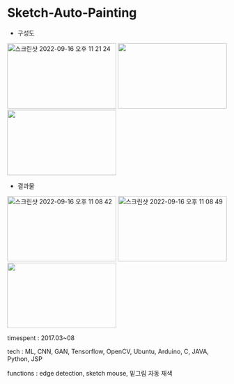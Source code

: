 # Sketch-Auto-Painting

- 구성도

<img width="250" height="150" alt="스크린샷 2022-09-16 오후 11 21 24" src="https://user-images.githubusercontent.com/26247241/190661566-8bc78f77-ce79-442d-af53-40018e96dfae.png"> <img width="250" height="150" src="https://user-images.githubusercontent.com/26247241/190661694-77ef580b-291f-4810-bc41-645b6a287b82.png">  <img width="250" height="150" src="https://user-images.githubusercontent.com/26247241/190661712-99c5f273-1081-4ec1-8517-dfa16f5d4806.png">

- 결과물

<img width="250" height="150" alt="스크린샷 2022-09-16 오후 11 08 42" src="https://user-images.githubusercontent.com/26247241/190662658-be43c174-5c4e-467b-a8cf-aed262cc91df.png"> <img width="250" height="150" alt="스크린샷 2022-09-16 오후 11 08 49" src="https://user-images.githubusercontent.com/26247241/190662680-af4be8ca-cbca-423b-88b0-b9b47e7ea725.png"> <img width="250" height="150" src="https://user-images.githubusercontent.com/26247241/190664868-cd10aace-fe0c-4efd-8290-3bc1f4c0cd57.png">



timespent : 2017.03~08

tech : ML, CNN, GAN, Tensorflow, OpenCV, Ubuntu, Arduino, C, JAVA, Python, JSP

functions : edge detection, sketch mouse, 밑그림 자동 채색
